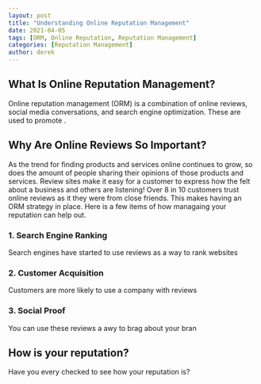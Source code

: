 ```yaml
---
layout: post
title: "Understanding Online Reputation Management"
date: 2021-04-05
tags: [ORM, Online Reputation, Reputation Management]
categories: [Reputation Management]
author: derek
---
```


## What Is Online Reputation Management?

Online reputation management (ORM) is a combination of online reviews, social media conversations, and search engine optimization.  These  are used to promote .

## Why Are Online Reviews So Important?

As the trend for finding products and services online continues to grow, so does the amount
of people sharing their opinions of those products and services.  Review sites make it easy for a customer to express how the felt about a business and others are listening!  Over 8 in 10 customers trust online reviews as it they were from close friends.  This makes having an ORM strategy in place.  Here is a few items of how managaing your reputation can help out.

### 1. Search Engine Ranking

Search engines have started to use reviews as a way to rank websites

### 2. Customer Acquisition

Customers are more likely to use a company with reviews

### 3. Social Proof

You can use these reviews a awy to brag about your bran

## How is your reputation?

Have you every checked to see how your reputation is?